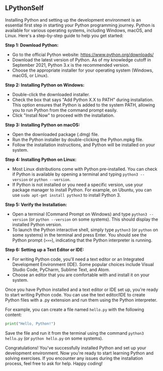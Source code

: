 ## LPythonSelf

Installing Python and setting up the development environment is an essential first step in starting your Python programming journey. Python is available for various operating systems, including Windows, macOS, and Linux. Here's a step-by-step guide to help you get started:

**Step 1: Download Python:**
- Go to the official Python website: https://www.python.org/downloads/
- Download the latest version of Python. As of my knowledge cutoff in September 2021, Python 3.x is the recommended version.
- Choose the appropriate installer for your operating system (Windows, macOS, or Linux).

**Step 2: Installing Python on Windows:**
- Double-click the downloaded installer.
- Check the box that says "Add Python X.X to PATH" during installation. This option ensures that Python is added to the system PATH, allowing you to run Python from the command prompt easily.
- Click "Install Now" to proceed with the installation.

**Step 3: Installing Python on macOS:**
- Open the downloaded package (.dmg) file.
- Run the Python installer by double-clicking the Python.mpkg file.
- Follow the installation instructions, and Python will be installed on your system.

**Step 4: Installing Python on Linux:**
- Most Linux distributions come with Python pre-installed. You can check if Python is available by opening a terminal and typing `python3 --version` or `python --version`.
- If Python is not installed or you need a specific version, use your package manager to install Python. For example, on Ubuntu, you can use `sudo apt-get install python3` to install Python 3.

**Step 5: Verify the Installation:**
- Open a terminal (Command Prompt on Windows) and type `python3 --version` (or `python --version` on some systems). This should display the installed Python version.
- To launch the Python interactive shell, simply type `python3` (or `python` on some systems) in the terminal and press Enter. You should see the Python prompt (`>>>`), indicating that the Python interpreter is running.

**Step 6: Setting up a Text Editor or IDE:**
- For writing Python code, you'll need a text editor or an Integrated Development Environment (IDE). Some popular choices include Visual Studio Code, PyCharm, Sublime Text, and Atom.
- Choose an editor that you are comfortable with and install it on your system.

Once you have Python installed and a text editor or IDE set up, you're ready to start writing Python code. You can use the text editor/IDE to create Python files with a .py extension and run them using the Python interpreter.

For example, you can create a file named `hello.py` with the following content:

```python
print("Hello, Python!")
```

Save the file and run it from the terminal using the command `python3 hello.py` (or `python hello.py` on some systems).

Congratulations! You've successfully installed Python and set up your development environment. Now you're ready to start learning Python and solving exercises. If you encounter any issues during the installation process, feel free to ask for help. Happy coding!
